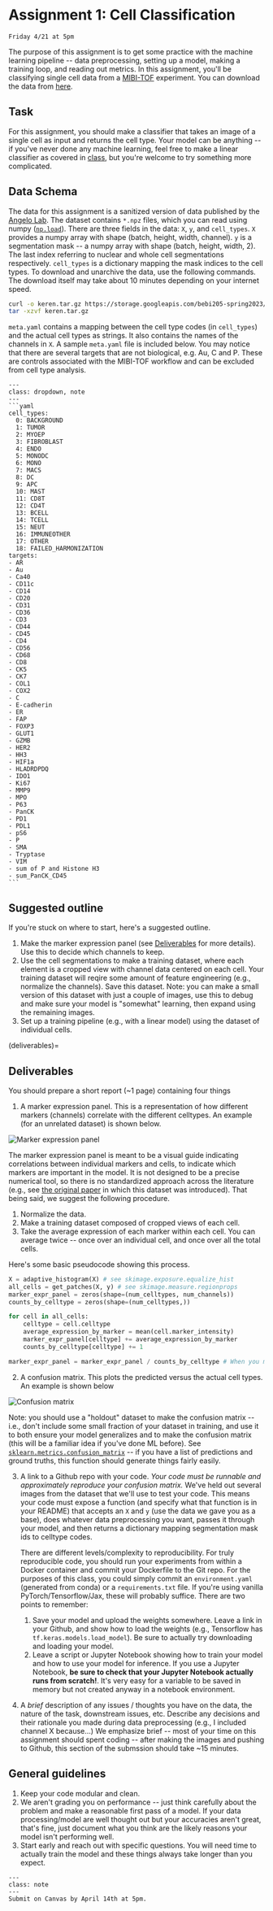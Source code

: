# Assignment 1: Cell Classification

```{admonition} Due Date
Friday 4/21 at 5pm
```

The purpose of this assignment is to get some practice with the machine learning pipeline -- data preprocessing, setting up a model, making a training loop, and reading out metrics. In this assignment, you'll be classifying single cell data from a [MIBI-TOF](https://www.science.org/doi/10.1126/sciadv.aax5851) experiment. You can download the data from [here](https://storage.googleapis.com/bebi205-spring2023/keren.tar.gz).

## Task

For this assignment, you should make a classifier that takes an image of a single cell as input and returns the cell type. Your model can be anything -- if you've never done any machine learning, feel free to make a linear classifier as covered in [class](notebooks/linear-classifier), but you're welcome to try something more complicated.

## Data Schema

The data for this assignment is a sanitized version of data published by the [Angelo Lab](https://www.angelolab.com/mibi-data). The dataset contains `*.npz` files, which you can read using numpy ([`np.load`](https://numpy.org/doc/stable/reference/generated/numpy.load.html)). There are three fields in the data: `X`, `y`, and `cell_types`. `X` provides a numpy array with shape (batch, height, width, channel). `y` is a segmentation mask -- a numpy array with shape (batch, height, width, 2). The last index referring to nuclear and whole cell segmentations respectively. `cell_types` is a dictionary mapping the mask indices to the cell types. To download and unarchive the data, use the following commands. The download itself may take about 10 minutes depending on your internet speed.

```bash
curl -o keren.tar.gz https://storage.googleapis.com/bebi205-spring2023/keren.tar.gz
tar -xzvf keren.tar.gz
```

`meta.yaml` contains a mapping between the cell type codes (in `cell_types`) and the actual cell types as strings. It also contains the names of the channels in `X`. A sample `meta.yaml` file is included below. You may notice that there are several targets that are not biological, e.g. Au, C and P. These are controls associated with the MIBI-TOF workflow and can be excluded from cell type analysis.

````{admonition} meta.yaml
---
class: dropdown, note
---
```yaml
cell_types:
  0: BACKGROUND
  1: TUMOR
  2: MYOEP
  3: FIBROBLAST
  4: ENDO
  5: MONODC
  6: MONO
  7: MACS
  8: DC
  9: APC
  10: MAST
  11: CD8T
  12: CD4T
  13: BCELL
  14: TCELL
  15: NEUT
  16: IMMUNEOTHER
  17: OTHER
  18: FAILED_HARMONIZATION
targets:
- AR
- Au
- Ca40
- CD11c
- CD14
- CD20
- CD31
- CD36
- CD3
- CD44
- CD45
- CD4
- CD56
- CD68
- CD8
- CK5
- CK7
- COL1
- COX2
- C
- E-cadherin
- ER
- FAP
- FOXP3
- GLUT1
- GZMB
- HER2
- HH3
- HIF1a
- HLADRDPDQ
- IDO1
- Ki67
- MMP9
- MPO
- P63
- PanCK
- PD1
- PDL1
- pS6
- P
- SMA
- Tryptase
- VIM
- sum of P and Histone H3
- sum_PanCK_CD45
```
````

## Suggested outline

If you're stuck on where to start, here's a suggested outline.

1. Make the marker expression panel (see [Deliverables](deliverables) for more details). Use this to decide which channels to keep.
1. Use the cell segmentations to make a training dataset, where each element is a cropped view with channel data centered on each cell. Your training dataset will reqire some amount of feature engineering (e.g., normalize the channels). Save this dataset. Note: you can make a small version of this dataset with just a couple of images, use this to debug and make sure your model is "somewhat" learning, then expand using the remaining images.
1. Set up a training pipeline (e.g., with a linear model) using the dataset of individual cells.

(deliverables)=

## Deliverables

You should prepare a short report (~1 page) containing four things

1. A marker expression panel. This is a representation of how different markers (channels) correlate with the different celltypes. An example (for an unrelated dataset) is shown below.

![](../images/marker_expression.jpg "Marker expression panel")

The marker expression panel is meant to be a visual guide indicating correlations between individual markers and cells, to indicate which markers are important in the model. It is not designed to be a precise numerical tool, so there is no standardized approach across the literature (e.g., see [the original paper](<https://www.cell.com/cell/fulltext/S0092-8674(18)31100-0>) in which this dataset was introduced). That being said, we suggest the following procedure. 

1. Normalize the data.
1. Make a training dataset composed of cropped views of each cell. 
1. Take the average expression of each marker within each cell. You can average twice -- once over an individual cell, and once over all the total cells.

Here's some basic pseudocode showing this process.

```python
X = adaptive_histogram(X) # see skimage.exposure.equalize_hist
all_cells = get_patches(X, y) # see skimage.measure.regionprops
marker_expr_panel = zeros(shape=(num_celltypes, num_channels))
counts_by_celltype = zeros(shape=(num_celltypes,))

for cell in all_cells:
    celltype = cell.celltype
    average_expression_by_marker = mean(cell.marker_intensity)
    marker_expr_panel[celltype] += average_expression_by_marker
    counts_by_celltype[celltype] += 1

marker_expr_panel = marker_expr_panel / counts_by_celltype # When you make this actual code, be careful with broadcasting here
```

2. A confusion matrix. This plots the predicted versus the actual cell types. An example is shown below

![](../images/confusion_matrix.jpg "Confusion matrix")

Note: you should use a "holdout" dataset to make the confusion matrix -- i.e., don't include some small fraction of your dataset in training, and use it to both ensure your model generalizes and to make the confusion matrix (this will be a familiar idea if you've done ML before). See [`sklearn.metrics.confusion_matrix`](https://scikit-learn.org/stable/modules/generated/sklearn.metrics.confusion_matrix.html) -- if you have a list of predictions and ground truths, this function should generate things fairly easily. 

3. A link to a Github repo with your code. *Your code must be runnable and approximately reproduce your confusion matrix.* We've held out several images from the dataset that we'll use to test your code. This means your code must expose a function (and specify what that function is in your README) that accepts an `X` and `y` (use the data we gave you as a base), does whatever data preprocessing you want, passes it through your model, and then returns a dictionary mapping segmentation mask ids to celltype codes.

    There are different levels/complexity to reproducibility. For truly reproducible code, you should run your experiments from within a Docker container and commit your Dockerfile to the Git repo. For the purposes of this class, you could simply commit an `environment.yaml` (generated from conda) or a `requirements.txt` file. If you're using vanilla PyTorch/Tensorflow/Jax, these will probably suffice. There are two points to remember:
    1. Save your model and upload the weights somewhere. Leave a link in your Github, and show how to load the weights (e.g., Tensorflow has `tf.keras.models.load_model`). Be sure to actually try downloading and loading your model. 
    1. Leave a script or Jupyter Notebook showing how to train your model and how to use your model for inference. If you use a Jupyter Notebook, **be sure to check that your Jupyter Notebook actually runs from scratch!**. It's very easy for a variable to be saved in memory but not created anyway in a notebook environment. 

4. A *brief* description of any issues / thoughts you have on the data, the nature of the task, downstream issues, etc. Describe any decisions and their rationale you made during data preprocessing (e.g., I included channel X because...) We emphasize brief -- most of your time on this assignment should spent coding -- after making the images and pushing to Github, this section of the submssion should take ~15 minutes.

## General guidelines

1. Keep your code modular and clean.
1. We aren't grading you on performance -- just think carefully about the problem and make a reasonable first pass of a model. If your data processing/model are well thought out but your accuracies aren't great, that's fine, just document what you think are the likely reasons your model isn't performing well.
1. Start early and reach out with specific questions. You will need time to actually train the model and these things always take longer than you expect.

```{admonition} Submission
---
class: note
---
Submit on Canvas by April 14th at 5pm.
```
